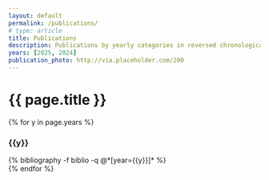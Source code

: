 ```yaml
---
layout: default
permalink: /publications/
# type: article
title: Publications
description: Publications by yearly categories in reversed chronological order.
years: [2025, 2024]
publication_photo: http://via.placeholder.com/200
---
```


<div class="grid-container">
    <h1 class="separator-center font-bold margin-top-3">{{ page.title }}</h1>
</div>

<div class="grid-container">
  {% for y in page.years %}
    <div class="margin-bottom-3">
      <h3 class="separator-left margin-bottom-2">{{y}}</h3>
      {% bibliography -f biblio -q @*[year={{y}}]* %}
    </div>
  {% endfor %}
</div>

